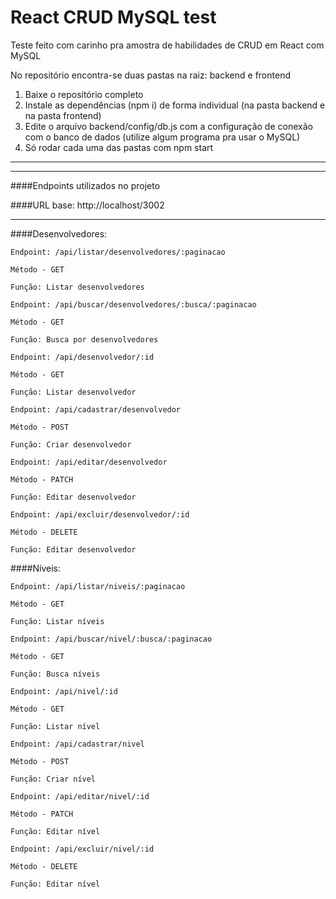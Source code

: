 # React CRUD MySQL test

Teste feito com carinho pra amostra de habilidades de CRUD em React com MySQL

No repositório encontra-se duas pastas na raiz: backend e frontend

1. Baixe o repositório completo
2. Instale as dependências (npm i) de forma individual (na pasta backend e na pasta frontend)
3. Edite o arquivo backend/config/db.js com a configuração de conexão com o banco de dados (utilize algum programa pra usar o MySQL)
4. Só rodar cada uma das pastas com npm start

---------------------------------------------
---------------------------------------------

####Endpoints utilizados no projeto

####URL base: http://localhost/3002

---------------------------------------------

####Desenvolvedores:

```
Endpoint: /api/listar/desenvolvedores/:paginacao

Método - GET

Função: Listar desenvolvedores
```

```
Endpoint: /api/buscar/desenvolvedores/:busca/:paginacao

Método - GET

Função: Busca por desenvolvedores
```

```
Endpoint: /api/desenvolvedor/:id

Método - GET

Função: Listar desenvolvedor
```

```
Endpoint: /api/cadastrar/desenvolvedor

Método - POST

Função: Criar desenvolvedor
```

```
Endpoint: /api/editar/desenvolvedor

Método - PATCH

Função: Editar desenvolvedor
```

```
Endpoint: /api/excluir/desenvolvedor/:id

Método - DELETE

Função: Editar desenvolvedor
```

####Níveis:

```
Endpoint: /api/listar/niveis/:paginacao

Método - GET

Função: Listar níveis
```

```
Endpoint: /api/buscar/nivel/:busca/:paginacao

Método - GET

Função: Busca níveis
```

```
Endpoint: /api/nivel/:id

Método - GET

Função: Listar nível
```

```
Endpoint: /api/cadastrar/nivel

Método - POST

Função: Criar nível
```

```
Endpoint: /api/editar/nivel/:id

Método - PATCH

Função: Editar nível
```

```
Endpoint: /api/excluir/nivel/:id

Método - DELETE

Função: Editar nível
```